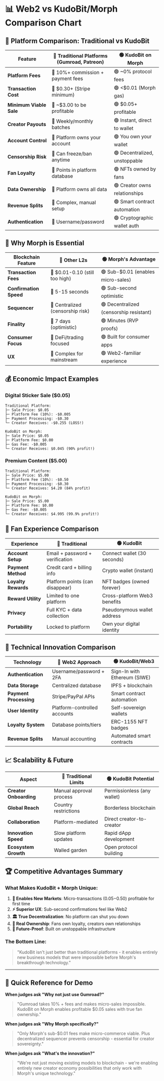 # 📊 Web2 vs KudoBit/Morph Comparison Chart

## 🥊 **Platform Comparison: Traditional vs KudoBit**

| Feature | 🔴 Traditional Platforms<br/>(Gumroad, Patreon) | 🟢 KudoBit on Morph |
|---------|--------------------------------------------------|---------------------|
| **Platform Fees** | 🔴 10%+ commission + payment fees | 🟢 ~0% protocol fees |
| **Transaction Cost** | 🔴 $0.30+ (Stripe minimum) | 🟢 <$0.01 (Morph gas) |
| **Minimum Viable Sale** | 🔴 ~$3.00 to be profitable | 🟢 $0.05+ profitable |
| **Creator Payouts** | 🔴 Weekly/monthly batches | 🟢 Instant, direct to wallet |
| **Account Control** | 🔴 Platform owns your account | 🟢 You own your wallet |
| **Censorship Risk** | 🔴 Can freeze/ban anytime | 🟢 Decentralized, unstoppable |
| **Fan Loyalty** | 🔴 Points in platform database | 🟢 NFTs owned by fans |
| **Data Ownership** | 🔴 Platform owns all data | 🟢 Creator owns relationships |
| **Revenue Splits** | 🔴 Complex, manual setup | 🟢 Smart contract automation |
| **Authentication** | 🔴 Username/password | 🟢 Cryptographic wallet auth |

## 🚀 **Why Morph is Essential**

| Blockchain Feature | 🔴 Other L2s | 🟢 Morph's Advantage |
|-------------------|--------------|---------------------|
| **Transaction Fees** | 🔴 $0.01-0.10 (still too high) | 🟢 Sub-$0.01 (enables micro-sales) |
| **Confirmation Speed** | 🔴 5-15 seconds | 🟢 Sub-second optimistic |
| **Sequencer** | 🔴 Centralized (censorship risk) | 🟢 Decentralized (censorship resistant) |
| **Finality** | 🔴 7 days (optimistic) | 🟢 Minutes (RVP proofs) |
| **Consumer Focus** | 🔴 DeFi/trading focused | 🟢 Built for consumer apps |
| **UX** | 🔴 Complex for mainstream | 🟢 Web2-familiar experience |

## 💰 **Economic Impact Examples**

### **Digital Sticker Sale ($0.05)**
```
Traditional Platform:
├─ Sale Price: $0.05
├─ Platform Fee (10%): -$0.005
├─ Payment Processing: -$0.30
└─ Creator Receives: -$0.255 (LOSS!)

KudoBit on Morph:
├─ Sale Price: $0.05
├─ Platform Fee: $0.00
├─ Gas Fee: -$0.005
└─ Creator Receives: $0.045 (90% profit!)
```

### **Premium Content ($5.00)**
```
Traditional Platform:
├─ Sale Price: $5.00
├─ Platform Fee (10%): -$0.50
├─ Payment Processing: -$0.30
└─ Creator Receives: $4.20 (84% profit)

KudoBit on Morph:
├─ Sale Price: $5.00
├─ Platform Fee: $0.00
├─ Gas Fee: -$0.005
└─ Creator Receives: $4.995 (99.9% profit!)
```

## 🎯 **Fan Experience Comparison**

| Experience | 🔴 Traditional | 🟢 KudoBit |
|------------|----------------|------------|
| **Account Setup** | Email + password + verification | Connect wallet (30 seconds) |
| **Payment Method** | Credit card + billing info | Crypto wallet (instant) |
| **Loyalty Rewards** | Platform points (can disappear) | NFT badges (owned forever) |
| **Reward Utility** | Limited to one platform | Cross-platform Web3 benefits |
| **Privacy** | Full KYC + data collection | Pseudonymous wallet address |
| **Portability** | Locked to platform | Own your digital identity |

## 🔧 **Technical Innovation Comparison**

| Technology | 🔴 Web2 Approach | 🟢 KudoBit/Web3 |
|------------|------------------|------------------|
| **Authentication** | Username/password + 2FA | Sign-In with Ethereum (SIWE) |
| **Data Storage** | Centralized database | IPFS + blockchain |
| **Payment Processing** | Stripe/PayPal APIs | Smart contract automation |
| **User Identity** | Platform-controlled accounts | Self-sovereign wallets |
| **Loyalty System** | Database points/tiers | ERC-1155 NFT badges |
| **Revenue Splits** | Manual accounting | Automated smart contracts |

## 📈 **Scalability & Future**

| Aspect | 🔴 Traditional Limits | 🟢 KudoBit Potential |
|--------|----------------------|---------------------|
| **Creator Onboarding** | Manual approval process | Permissionless (any wallet) |
| **Global Reach** | Country restrictions | Borderless blockchain |
| **Collaboration** | Platform-mediated | Direct creator-to-creator |
| **Innovation Speed** | Slow platform updates | Rapid dApp development |
| **Ecosystem Growth** | Walled garden | Open protocol building |

## 🏆 **Competitive Advantages Summary**

### **What Makes KudoBit + Morph Unique:**

1. **🎯 Enables New Markets**: Micro-transactions ($0.05-$0.50) profitable for first time
2. **⚡ Superior UX**: Sub-second confirmations feel like Web2
3. **🏛️ True Decentralization**: No platform can shut you down
4. **💎 Real Ownership**: Fans own loyalty, creators own relationships
5. **🚀 Future-Proof**: Built on unstoppable infrastructure

### **The Bottom Line:**
> "KudoBit isn't just better than traditional platforms - it enables entirely new business models that were impossible before Morph's breakthrough technology."

---

## 🎤 **Quick Reference for Demo**

**When judges ask "Why not just use Gumroad?"**
> "Gumroad takes 10% + fees and makes micro-sales impossible. KudoBit on Morph enables profitable $0.05 sales with true fan ownership."

**When judges ask "Why Morph specifically?"**  
> "Only Morph's sub-$0.01 fees make micro-commerce viable. Plus decentralized sequencer prevents censorship - essential for creator sovereignty."

**When judges ask "What's the innovation?"**
> "We're not just moving existing models to blockchain - we're enabling entirely new creator economy possibilities that only work with Morph's unique technology."